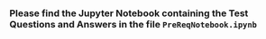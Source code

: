 ### Please find the Jupyter Notebook containing the Test Questions and Answers in the file `PreReqNotebook.ipynb`

